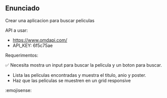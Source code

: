 ## Enunciado

Crear una aplicacion para  buscar peliculas

API a usar:

- https://www.omdapi.com/
- API_KEY: 6f5c75ae

Requerimentos:

✅ Necesita mostra un input para buscar la pelicula y un boton para buscar.
- Lista las peliculas encontradas y muestra el titulo, anio y poster.
- Haz que las peliculas se muestren en un grid responsive

:emojisense:
